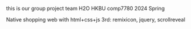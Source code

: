 this is our group project
team H2O
HKBU comp7780 2024 Spring

Native shopping web with html+css+js
3rd: remixicon, jquery, scrollreveal
